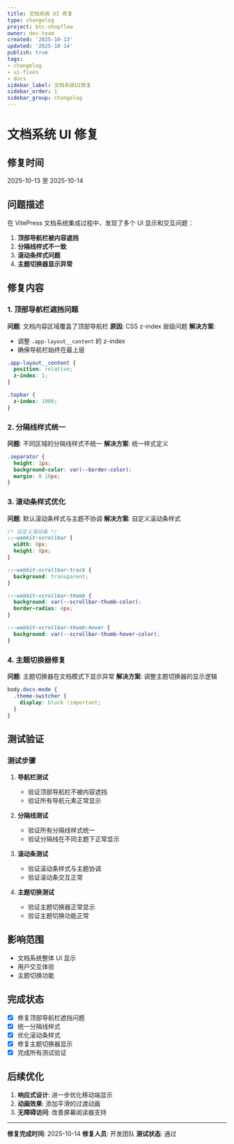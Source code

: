 ```yaml
---
title: 文档系统 UI 修复
type: changelog
project: btc-shopflow
owner: dev-team
created: '2025-10-13'
updated: '2025-10-14'
publish: true
tags:
- changelog
- ui-fixes
- docs
sidebar_label: 文档系统UI修复
sidebar_order: 1
sidebar_group: changelog
---
```

# 文档系统 UI 修复

## 修复时间
2025-10-13 至 2025-10-14

## 问题描述

在 VitePress 文档系统集成过程中，发现了多个 UI 显示和交互问题：

1. **顶部导航栏被内容遮挡**
2. **分隔线样式不一致**
3. **滚动条样式问题**
4. **主题切换器显示异常**

## 修复内容

### 1. 顶部导航栏遮挡问题

**问题**: 文档内容区域覆盖了顶部导航栏
**原因**: CSS z-index 层级问题
**解决方案**: 
- 调整 `.app-layout__content` 的 z-index
- 确保导航栏始终在最上层

```scss
.app-layout__content {
  position: relative;
  z-index: 1;
}

.topbar {
  z-index: 1000;
}
```

### 2. 分隔线样式统一

**问题**: 不同区域的分隔线样式不统一
**解决方案**: 统一样式定义

```scss
.separator {
  height: 1px;
  background-color: var(--border-color);
  margin: 0 16px;
}
```

### 3. 滚动条样式优化

**问题**: 默认滚动条样式与主题不协调
**解决方案**: 自定义滚动条样式

```scss
/* 自定义滚动条 */
::-webkit-scrollbar {
  width: 8px;
  height: 8px;
}

::-webkit-scrollbar-track {
  background: transparent;
}

::-webkit-scrollbar-thumb {
  background: var(--scrollbar-thumb-color);
  border-radius: 4px;
}

::-webkit-scrollbar-thumb:hover {
  background: var(--scrollbar-thumb-hover-color);
}
```

### 4. 主题切换器修复

**问题**: 主题切换器在文档模式下显示异常
**解决方案**: 调整主题切换器的显示逻辑

```scss
body.docs-mode {
  .theme-switcher {
    display: block !important;
  }
}
```

## 测试验证

### 测试步骤
1. **导航栏测试**
   - 验证顶部导航栏不被内容遮挡
   - 验证所有导航元素正常显示

2. **分隔线测试**
   - 验证所有分隔线样式统一
   - 验证分隔线在不同主题下正常显示

3. **滚动条测试**
   - 验证滚动条样式与主题协调
   - 验证滚动条交互正常

4. **主题切换测试**
   - 验证主题切换器正常显示
   - 验证主题切换功能正常

## 影响范围

- 文档系统整体 UI 显示
- 用户交互体验
- 主题切换功能

## 完成状态

- [x] 修复顶部导航栏遮挡问题
- [x] 统一分隔线样式
- [x] 优化滚动条样式
- [x] 修复主题切换器显示
- [x] 完成所有测试验证

## 后续优化

1. **响应式设计**: 进一步优化移动端显示
2. **动画效果**: 添加平滑的过渡动画
3. **无障碍访问**: 改善屏幕阅读器支持

---

**修复完成时间**: 2025-10-14
**修复人员**: 开发团队
**测试状态**: 通过
